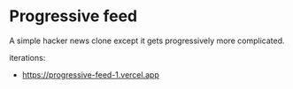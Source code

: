 # Progressive feed

A simple hacker news clone except it gets progressively more complicated.

iterations:
- https://progressive-feed-1.vercel.app

## 